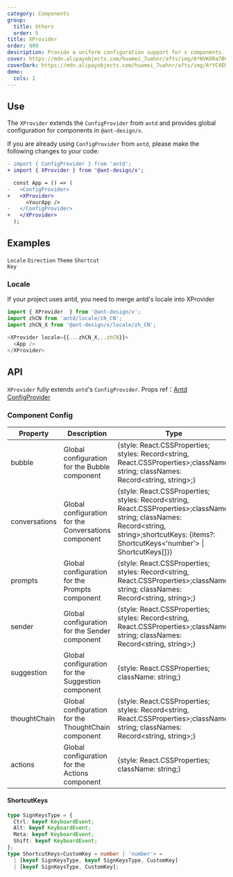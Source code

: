 ```yaml
---
category: Components
group:
  title: Others
  order: 5
title: XProvider
order: 999
description: Provide a uniform configuration support for x components.
cover: https://mdn.alipayobjects.com/huamei_7uahnr/afts/img/A*NVKORa7BCVwAAAAAAAAAAAAADrJ8AQ/original
coverDark: https://mdn.alipayobjects.com/huamei_7uahnr/afts/img/A*YC4ERpGAddoAAAAAAAAAAAAADrJ8AQ/originaloriginal
demo:
  cols: 1
---
```


## Use

The `XProvider` extends the `ConfigProvider` from `antd` and provides global configuration for components in `@ant-design/x`.

If you are already using `ConfigProvider` from `antd`, please make the following changes to your code:

```diff
- import { ConfigProvider } from 'antd';
+ import { XProvider } from '@ant-design/x';

  const App = () => (
-   <ConfigProvider>
+   <XProvider>
      <YourApp />
-   </ConfigProvider>
+   </XProvider>
  );
```

## Examples

<!-- prettier-ignore -->
<code src="./demo/locale.tsx" background="grey">Locale</code>
<code src="./demo/direction.tsx" background="grey">Direction</code>
<code src="./demo/theme.tsx" background="grey">Theme</code>
<code src="./demo/shortcutKeys.tsx" background="grey">Shortcut Key</code>

### Locale

If your project uses antd, you need to merge antd's locale into XProvider

```ts
import { XProvider  } from '@ant-design/x';
import zhCN from 'antd/locale/zh_CN';
import zhCN_X from '@ant-design/x/locale/zh_CN';

<XProvider locale={{...zhCN_X,..zhCN}}>
  <App />
</XProvider>
```

## API

`XProvider` fully extends `antd`'s `ConfigProvider`. Props ref：[Antd ConfigProvider](https://ant-design.antgroup.com/components/config-provider-cn#api)

### Component Config

<!-- prettier-ignore -->
| Property | Description | Type | Default | Version |
| --- | --- | --- | --- | --- |
| bubble | Global configuration for the Bubble component | {style: React.CSSProperties; styles: Record<string, React.CSSProperties>;className: string; classNames: Record<string, string>;} | - | - |
| conversations | Global configuration for the Conversations component | {style: React.CSSProperties; styles: Record<string, React.CSSProperties>;className: string; classNames: Record<string, string>;shortcutKeys: {items?: ShortcutKeys<'number'> \| ShortcutKeys<number>[]}}  | - | - |
| prompts | Global configuration for the Prompts component | {style: React.CSSProperties; styles: Record<string, React.CSSProperties>;className: string; classNames: Record<string, string>;} | - | - |
| sender | Global configuration for the Sender component | {style: React.CSSProperties; styles: Record<string, React.CSSProperties>;className: string; classNames: Record<string, string>;} | - | - |
| suggestion | Global configuration for the Suggestion component | {style: React.CSSProperties; className: string;} | - |  |
| thoughtChain | Global configuration for the ThoughtChain component | {style: React.CSSProperties; styles: Record<string, React.CSSProperties>;className: string; classNames: Record<string, string>;}| - |  |
| actions | Global configuration for the Actions component | {style: React.CSSProperties; className: string;}| - |  |

#### ShortcutKeys

```ts
type SignKeysType = {
  Ctrl: keyof KeyboardEvent;
  Alt: keyof KeyboardEvent;
  Meta: keyof KeyboardEvent;
  Shift: keyof KeyboardEvent;
};
type ShortcutKeys<CustomKey = number | 'number'> =
  | [keyof SignKeysType, keyof SignKeysType, CustomKey]
  | [keyof SignKeysType, CustomKey];
```
